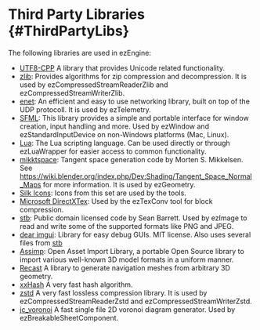 Third Party Libraries {#ThirdPartyLibs}
=====================

The following libraries are used in ezEngine:

  * [UTF8-CPP](http://utfcpp.sourceforge.net/) A library that provides Unicode related functionality.
  * [zlib](http://www.zlib.net/): Provides algorithms for zip compression and decompression. It is used by ezCompressedStreamReaderZlib and ezCompressedStreamWriterZlib.
  * [enet](http://enet.bespin.org/): An efficient and easy to use networking library, built on top of the UDP protocoll. It is used by ezTelemetry.
  * [SFML](http://www.sfml-dev.org/): This library provides a simple and portable interface for window creation, input handling and more. Used by ezWindow and ezStandardInputDevice on non-Windows platforms (Mac, Linux).
  * [Lua](http://www.lua.org/): The Lua scripting language. Can be used directly or through ezLuaWrapper for easier access to common functionality.
  * [mikktspace](http://mmikkelsen3d.blogspot.ie/): Tangent space generation code by Morten S. Mikkelsen. See https://wiki.blender.org/index.php/Dev:Shading/Tangent_Space_Normal_Maps for more information. It is used by ezGeometry.
  * [Silk Icons](http://www.famfamfam.com/lab/icons/silk): Icons from this set are used by the tools.
  * [Microsoft DirectXTex](https://github.com/Microsoft/DirectXTex): Used by the ezTexConv tool for block compression.
  * [stb](https://github.com/nothings/stb): Public domain licensed code by Sean Barrett. Used by ezImage to read and write some of the supported formats like PNG and JPEG.
  * [dear imgui](https://github.com/ocornut/imgui): Library for easy debug GUIs. MIT license. Also uses several files from [stb](https://github.com/nothings/stb)
  * [Assimp](http://www.assimp.org/): Open Asset Import Library, a portable Open Source library to import various well-known 3D model formats in a uniform manner.
  * [Recast](https://github.com/recastnavigation/recastnavigation) A library to generate navigation meshes from arbitrary 3D geometry.
  * [xxHash](https://github.com/Cyan4973/xxHash) A very fast hash algorithm.
  * [zstd](https://facebook.github.io/zstd) A very fast lossless compression library. It is used by ezCompressedStreamReaderZstd and ezCompressedStreamWriterZstd.
  * [jc_voronoi](https://github.com/JCash/voronoi/blob/dev/src/jc_voronoi.h) A fast single file 2D voronoi diagram generator. Used by ezBreakableSheetComponent.